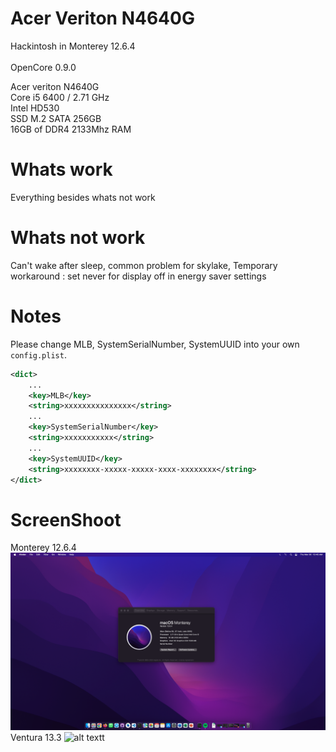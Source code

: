 # Acer Veriton N4640G

Hackintosh in Monterey 12.6.4 <br/>
     <br/>
OpenCore 0.9.0
<br/>

 Acer veriton N4640G<br/>
 Core i5 6400 / 2.71 GHz <br/>
 Intel HD530 <br/>
 SSD M.2 SATA 256GB <br/>
 16GB of DDR4 2133Mhz RAM <br/>
 
# Whats work
 Everything besides whats not work
 
# Whats not work
 Can't wake after sleep, common problem for skylake,
 Temporary workaround : set never for display off in energy saver settings
 
# Notes 
 Please change MLB, SystemSerialNumber, SystemUUID into your own `config.plist`.

```xml
<dict>
    ...
    <key>MLB</key>
    <string>xxxxxxxxxxxxxxx</string>
    ...
    <key>SystemSerialNumber</key>
    <string>xxxxxxxxxxx</string>
    ...
    <key>SystemUUID</key>
    <string>xxxxxxxx-xxxxx-xxxxx-xxxx-xxxxxxxx</string>
</dict>
```

# ScreenShoot
 Monterey 12.6.4
![alt textt](https://github.com/niobesad/Veriton-N4640G/blob/main/Screen%20Shot%202023-03-30%20at%2012.45.17%20AM.png?raw=true)
<br>
 Ventura 13.3
![alt textt](https://github.com/niobesad/Veriton-N4640G/blob/main/Screenshot%202024-10-06%20at%2011.41.18%20AM.png?raw=true)
